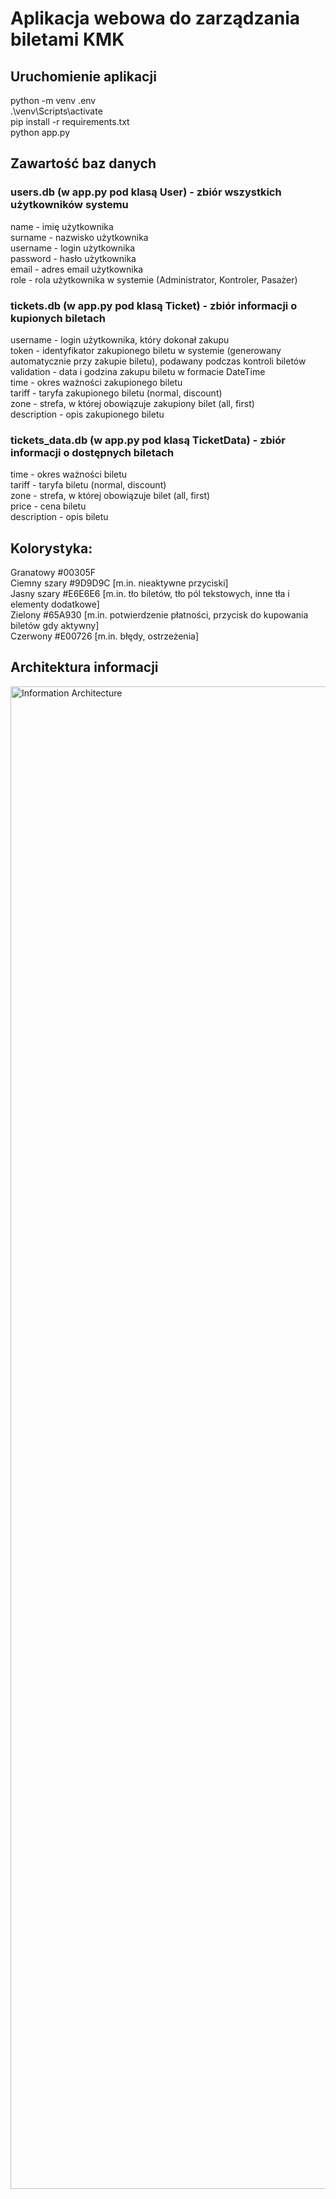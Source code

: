 # Aplikacja webowa do zarządzania biletami KMK
## Uruchomienie aplikacji
python -m venv .env  
.\venv\Scripts\activate  
pip install -r requirements.txt  
python app.py  
  
## Zawartość baz danych  
### users.db (w app.py pod klasą User) - zbiór wszystkich użytkowników systemu  
name - imię użytkownika  
surname - nazwisko użytkownika  
username - login użytkownika  
password - hasło użytkownika  
email - adres email użytkownika  
role - rola użytkownika w systemie (Administrator, Kontroler, Pasażer)  
  
### tickets.db (w app.py pod klasą Ticket) - zbiór informacji o kupionych biletach  
username - login użytkownika, który dokonał zakupu  
token - identyfikator zakupionego biletu w systemie (generowany automatycznie przy zakupie biletu), podawany podczas kontroli biletów  
validation - data i godzina zakupu biletu w formacie DateTime  
time - okres ważności zakupionego biletu  
tariff - taryfa zakupionego biletu (normal, discount)  
zone - strefa, w której obowiązuje zakupiony bilet (all, first)  
description - opis zakupionego biletu  
  
### tickets_data.db (w app.py pod klasą TicketData) - zbiór informacji o dostępnych biletach  
time - okres ważności biletu  
tariff - taryfa biletu (normal, discount)  
zone - strefa, w której obowiązuje bilet (all, first)  
price - cena biletu  
description - opis biletu  
  
## Kolorystyka:  
Granatowy #00305F  
Ciemny szary #9D9D9C [m.in. nieaktywne przyciski]  
Jasny szary #E6E6E6 [m.in. tło biletów, tło pól tekstowych, inne tła i elementy dodatkowe]  
Zielony #65A930 [m.in. potwierdzenie płatności, przycisk do kupowania biletów gdy aktywny]  
Czerwony #E00726 [m.in. błędy, ostrzeżenia]  

## Architektura informacji
<img width="2404" alt="Information Architecture" src="https://github.com/user-attachments/assets/358b0c81-ddc6-4edb-95e9-1472a80e0897" />



